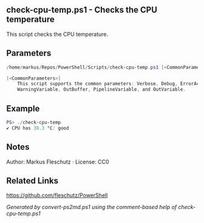 ## check-cpu-temp.ps1 - Checks the CPU temperature

This script checks the CPU temperature.

## Parameters
```powershell
/home/markus/Repos/PowerShell/Scripts/check-cpu-temp.ps1 [<CommonParameters>]

[<CommonParameters>]
    This script supports the common parameters: Verbose, Debug, ErrorAction, ErrorVariable, WarningAction, 
    WarningVariable, OutBuffer, PipelineVariable, and OutVariable.
```

## Example
```powershell
PS> ./check-cpu-temp
✔️ CPU has 30.3 °C: good

```

## Notes
Author: Markus Fleschutz · License: CC0

## Related Links
https://github.com/fleschutz/PowerShell

*Generated by convert-ps2md.ps1 using the comment-based help of check-cpu-temp.ps1*
